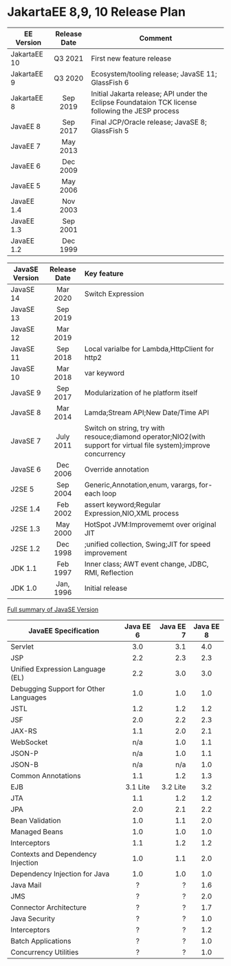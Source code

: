 # JakartaEE 8,9, 10 Release Plan

| EE Version        | Release Date           | Comment|
| ------------- |:-------------:| ----- |
|JakartaEE 10|Q3 2021 | First new feature release|
|JakartaEE 9|Q3 2020 |Ecosystem/tooling release; JavaSE 11; GlassFish 6|
|JakartaEE 8|Sep 2019 |Initial Jakarta release; API under the Eclipse Foundataion TCK license following the JESP process|
|JavaEE 8|Sep 2017|Final JCP/Oracle release; JavaSE 8; GlassFish 5|
|JavaEE 7| May 2013||
|JavaEE 6|Dec 2009||
|JavaEE 5|May 2006||
|JavaEE 1.4|Nov 2003||
|JavaEE 1.3|Sep 2001||
|JavaEE 1.2|Dec 1999||


| JavaSE Version        | Release Date           | Key feature|
| ------------- |:-------------:|:-----|
|JavaSE 14|Mar 2020|Switch Expression|
|JavaSE 13|Sep 2019||
|JavaSE 12|Mar 2019||
|JavaSE 11|Sep 2018|Local varialbe for Lambda,HttpClient for http2|
|JavaSE 10|Mar 2018|var keyword|
|JavaSE 9|Sep 2017|Modularization of he platform itself|
|JavaSE 8|Mar 2014|Lamda;Stream API;New Date/Time API|
|JavaSE 7|July 2011|Switch on string, try with resouce;diamond operator;NIO2(with support for virtual file system);improve concurrency|
|JavaSE 6|Dec 2006|Override annotation|
|J2SE 5|Sep 2004|Generic,Annotation,enum, varargs, for-each loop|
|J2SE 1.4|Feb 2002|assert keyword;Regular Expression,NIO,XML process|
|J2SE 1.3|May 2000|HotSpot JVM:Improvememt over original JIT|
|J2SE 1.2|Dec 1998|;unified collection, Swing;JIT for speed improvement|
|JDK 1.1|Feb 1997|Inner class; AWT event change, JDBC, RMI, Reflection|
|JDK 1.0|Jan, 1996|Initial release|

[Full summary of JavaSE Version](https://en.wikipedia.org/wiki/Java_version_history)


|JavaEE Specification	|Java EE 6	|Java EE 7	|Java EE 8|
| ------------- |:-------------:| -----:|:-------------:|
|Servlet	|3.0	|3.1	|4.0|
|JSP	|	2.2|	2.3|	2.3|
|Unified Expression Language (EL)|	2.2|	3.0|	3.0|
|Debugging Support for Other Languages	|1.0	|1.0	|1.0|
|JSTL	|	1.2|	1.2|	1.2|
|JSF	|2.0	|2.2	|2.3|
|JAX-RS	|1.1	|2.0	|2.1|
|WebSocket	|n/a	|1.0	|1.1|
|JSON-P	|n/a	|1.0	|1.1|
|JSON-B	|n/a	|n/a	|1.0|
|Common Annotations	|1.1	|1.2	|1.3|
|EJB	|3.1 Lite	|3.2 Lite	|3.2|
|JTA	|1.1	|1.2	|1.2|
|JPA	|2.0	|2.1	|2.2|
|Bean Validation	|1.0	|1.1	|2.0|
|Managed Beans	|1.0	|1.0	|1.0|
|Interceptors	|1.1	|1.2	|1.2|
|Contexts and Dependency Injection	|1.0	|1.1	|2.0|
|Dependency Injection for Java	|1.0	|1.0	|1.0|
|Java Mail|?|?|1.6|
|JMS|?|?|2.0|
|Connector Architecture|?	|?	|1.7|
|Java Security|?	|?	|1.0|
|Interceptors|?		|?	|1.2|
|Batch Applications|?	|?	|1.0|
|Concurrency Utilities|?	|?	|1.0|
